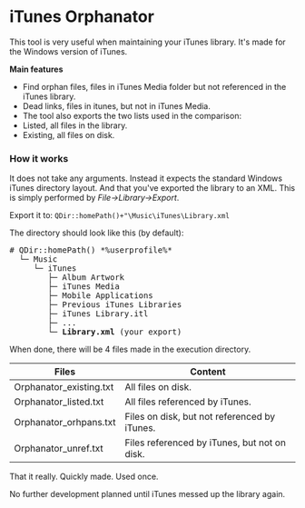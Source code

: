 # iTunes Orphanator
This tool is very useful when maintaining your iTunes library.
It's made for the Windows version of iTunes.

**Main features**
- Find orphan files, files in iTunes Media folder but not referenced in the iTunes library.
- Dead links, files in itunes, but not in iTunes Media.
- The tool also exports the two lists used in the comparison:
 - Listed, all files in the library.
 - Existing, all files on disk.

### How it works
It does not take any arguments. Instead it expects the standard Windows iTunes directory layout. And that you've exported the library to an XML.
This is simply performed by *File->Library->Export*.

Export it to:
`QDir::homePath()+"\Music\iTunes\Library.xml`

The directory should look like this (by default):
<pre>
# QDir::homePath() *%userprofile%*
  └─ Music
     └─ iTunes
        ├─ Album Artwork
        ├─ iTunes Media
        ├─ Mobile Applications
        ├─ Previous iTunes Libraries
        ├─ iTunes Library.itl
        ├─ ...
        └─ <b>Library.xml</b> (your export)
</pre>

When done, there will be 4 files made in the execution directory.

| Files                         | Content                                       |
| ----------------------------- | --------------------------------------------- |
| Orphanator_existing.txt       | All files on disk.                            |
| Orphanator_listed.txt         | All files referenced by iTunes.               |
| Orphanator_orhpans.txt        | Files on disk, but not referenced by iTunes.  |
| Orphanator_unref.txt          | Files referenced by iTunes, but not on disk.  |`

That it really. Quickly made. Used once.

No further development planned until iTunes messed up the library again.
